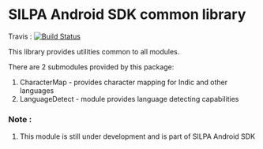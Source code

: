 SILPA Android SDK common library
================================

Travis : [![Build Status](https://travis-ci.org/Project-SILPA/sdk-common.svg)](https://travis-ci.org/Project-SILPA/sdk-common)

This library provides utilities common to all modules.

There are 2 submodules provided by this package:

1.   CharacterMap - provides character mapping for Indic and other languages
2.   LanguageDetect - module provides language detecting capabilities

### Note :
1. This module is still under development and is part of SILPA Android SDK


